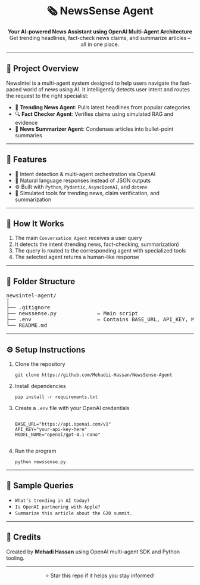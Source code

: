 <h1 align="center">🗞️ NewsSense Agent</h1>

<p align="center">
  <strong>Your AI-powered News Assistant using OpenAI Multi-Agent Architecture </strong><br>
  Get trending headlines, fact-check news claims, and summarize articles – all in one place.
</p>

<hr>

<h2>📌 Project Overview</h2>

<p>
NewsIntel is a multi-agent system designed to help users navigate the fast-paced world of news using AI. It intelligently detects user intent and routes the request to the right specialist:
</p>

<ul>
  <li>📰 <strong>Trending News Agent</strong>: Pulls latest headlines from popular categories</li>
  <li>🔍 <strong>Fact Checker Agent</strong>: Verifies claims using simulated RAG and evidence</li>
  <li>📝 <strong>News Summarizer Agent</strong>: Condenses articles into bullet-point summaries</li>
</ul>

<hr>

<h2>🚀 Features</h2>

<ul>
  <li>🧠 Intent detection & multi-agent orchestration via OpenAI</li>
  <li>💬 Natural language responses instead of JSON outputs</li>
  <li>⚙️ Built with <code>Python</code>, <code>Pydantic</code>, <code>AsyncOpenAI</code>, and <code>dotenv</code></li>
  <li>🔌 Simulated tools for trending news, claim verification, and summarization</li>
</ul>

<hr>

<h2>🧠 How It Works</h2>

<ol>
  <li>The main <code>Conversation Agent</code> receives a user query</li>
  <li>It detects the intent (trending news, fact-checking, summarization)</li>
  <li>The query is routed to the corresponding agent with specialized tools</li>
  <li>The selected agent returns a human-like response</li>
</ol>

<hr>

<h2>📂 Folder Structure</h2>

<pre>
newsintel-agent/
│
├── .gitignore
├── newssense.py             ← Main script
├── .env                     ← Contains BASE_URL, API_KEY, MODEL_NAME
└── README.md
</pre>

<hr>

<h2>⚙️ Setup Instructions</h2>

<ol>
  <li>Clone the repository</li>
  
  <pre><code>git clone https://github.com/Mehadii-Hassan/NewsSense-Agent</code></pre>

  <li>Install dependencies</li>

  <pre><code>pip install -r requirements.txt</code></pre>

  <li>Create a <code>.env</code> file with your OpenAI credentials</li>

  <pre><code>
BASE_URL="https://api.openai.com/v1"
API_KEY="your-api-key-here"
MODEL_NAME="openai/gpt-4.1-nano"
  </code></pre>

  <li>Run the program</li>

  <pre><code>python newssense.py</code></pre>
</ol>

<hr>

<h2>🧪 Sample Queries</h2>

<ul>
  <li><code>What’s trending in AI today?</code></li>
  <li><code>Is OpenAI partnering with Apple?</code></li>
  <li><code>Summarize this article about the G20 summit.</code></li>
</ul>

<hr>

<h2>🙌 Credits</h2>

<p>
Created by <strong>Mehadi Hassan</strong> using OpenAI multi-agent SDK and Python tooling.
</p>

<hr>

<p align="center">⭐ Star this repo if it helps you stay informed!</p>
